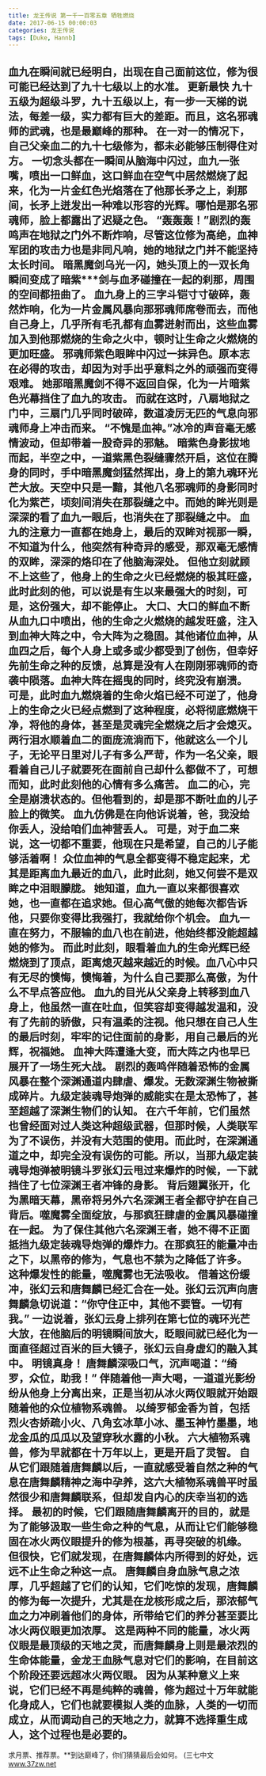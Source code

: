```yaml
---
title: 龙王传说 第一千一百零五章 牺牲燃烧
date: 2017-06-15 00:00:03
categories: 龙王传说
tags: [Duke, Hannb]
---
```


血九在瞬间就已经明白，出现在自己面前这位，修为很可能已经达到了九十七级以上的水准。 更新最快
九十五级为超级斗罗，九十五级以上，有一步一天梯的说法，每差一级，实力都有巨大的差距。而且，这名邪魂师的武魂，也是最巅峰的那种。
在一对一的情况下，自己父亲血二的九十七级修为，都未必能够压制得住对方。
一切念头都在一瞬间从脑海中闪过，血九一张嘴，喷出一口鲜血，这口鲜血在空气中居然燃烧了起来，化为一片金红色光焰落在了他那长矛之上，刹那间，长矛上迸发出一种难以形容的光辉。哪怕是那名邪魂师，脸上都露出了迟疑之色。
“轰轰轰！”剧烈的轰鸣声在地狱之门外不断炸响，尽管这位修为高绝，血神军团的攻击力也是非同凡响，她的地狱之门并不能坚持太长时间。
暗黑魔剑乌光一闪，她头顶上的一双长角瞬间变成了暗紫***剑与血矛碰撞在一起的刹那，周围的空间都扭曲了。
血九身上的三字斗铠寸寸破碎，轰然炸响，化为一片金属风暴向那邪魂师席卷而去，而他自己身上，几乎所有毛孔都有血雾迸射而出，这些血雾加入到他那燃烧的生命之火中，顿时让生命之火燃烧的更加旺盛。
邪魂师紫色眼眸中闪过一抹异色。原本志在必得的攻击，却因为对手出乎意料之外的顽强而变得艰难。
她那暗黑魔剑不得不返回自保，化为一片暗紫色光幕挡住了血九的攻击。
而就在这时，八扇地狱之门中，三扇门几乎同时破碎，数道凌厉无匹的气息向邪魂师身上冲击而来。
“不愧是血神。”冰冷的声音毫无感情波动，但却带着一股奇异的邪魅。
暗紫色身影拔地而起，半空之中，一道紫黑色裂缝骤然开启，这位在腾身的同时，手中暗黑魔剑猛然挥出，身上的第九魂环光芒大放。天空中只是一黯，其他八名邪魂师的身影同时化为紫芒，顷刻间消失在那裂缝之中。而她的眸光则是深深的看了血九一眼后，也消失在了那裂缝之中。
血九的注意力一直都在她身上，最后的双眸对视那一瞬，不知道为什么，他突然有种奇异的感受，那双毫无感情的双眸，深深的烙印在了他脑海深处。
但他立刻就顾不上这些了，他身上的生命之火已经燃烧的极其旺盛，此时此刻的他，可以说是有生以来最强大的时刻，可是，这份强大，却不能停止。
大口、大口的鲜血不断从血九口中喷出，他的生命之火燃烧的越发旺盛，注入到血神大阵之中，令大阵为之稳固。其他诸位血神，从血四之后，每个人身上或多或少都受到了创伤，但幸好先前生命之种的反馈，总算是没有人在刚刚邪魂师的奇袭中陨落。血神大阵在摇曳的同时，终究没有崩溃。
可是，此时血九燃烧着的生命火焰已经不可逆了，他身上的生命之火已经点燃到了这种程度，必将彻底燃烧干净，将他的身体，甚至是灵魂完全燃烧之后才会熄灭。
两行泪水顺着血二的面庞流淌而下，他就这么一个儿子，无论平日里对儿子有多么严苛，作为一名父亲，眼看着自己儿子就要死在面前自己却什么都做不了，可想而知，此时此刻他的心情有多么痛苦。
血二的心，完全是崩溃状态的。但他看到的，却是那不断吐血的儿子脸上的微笑。
血九仿佛是在向他诉说着，爸，我没给你丢人，没给咱们血神营丢人。
可是，对于血二来说，这一切都不重要，他现在只是希望，自己的儿子能够活着啊！
众位血神的气息全都变得不稳定起来，尤其是距离血九最近的血八，此时此刻，她又何尝不是双眸之中泪眼朦胧。
她知道，血九一直以来都很喜欢她，也一直都在追求她。但心高气傲的她每次都告诉他，只要你变得比我强打，我就给你个机会。
血九一直在努力，不服输的血八也在前进，他始终都没能超越她的修为。
而此时此刻，眼看着血九的生命光辉已经燃烧到了顶点，距离熄灭越来越近的时候。血八心中只有无尽的懊悔，懊悔着，为什么自己要那么高傲，为什么不早点答应他。
血九的目光从父亲身上转移到血八身上，他虽然一直在吐血，但笑容却变得越发温和，没有了先前的骄傲，只有温柔的注视。他只想在自己人生的最后时刻，牢牢的记住面前的身影，用自己最后的光辉，祝福她。
血神大阵遭逢大变，而大阵之内也早已展开了一场生死大战。
剧烈的轰鸣伴随着恐怖的金属风暴在整个深渊通道内肆虐、爆发。无数深渊生物被撕成碎片。九级定装魂导炮弹的威能实在是太恐怖了，甚至超越了深渊生物们的认知。
在六千年前，它们虽然也曾经面对过人类这种超级武器，但那时候，人类联军为了不误伤，并没有大范围的使用。而此时，在深渊通道之中，却完全没有误伤的可能。所以，当那九级定装魂导炮弹被明镜斗罗张幻云甩过来爆炸的时候，一下就挡住了七位深渊王者冲锋的身影。
背后翅翼张开，化为黑暗天幕，黑帝将另外六名深渊王者全都守护在自己背后。噬魔雾全面绽放，与那疯狂肆虐的金属风暴碰撞在一起。
为了保住其他六名深渊王者，她不得不正面抵挡九级定装魂导炮弹的爆炸力。在那疯狂的能量冲击之下，以黑帝的修为，气息也不禁为之降低了许多。
这种爆发性的能量，噬魔雾也无法吸收。
借着这份缓冲，张幻云和唐舞麟已经汇合在一处。张幻云沉声向唐舞麟急切说道：“你守住正中，其他不要管。一切有我。”
一边说着，张幻云身上排列在第七位的魂环光芒大放，在他脑后的明镜瞬间放大，眨眼间就已经化为一面直径超过百米的巨大镜子，张幻云自身虚幻的融入其中。
明镜真身！
唐舞麟深吸口气，沉声喝道：“绮罗，众位，助我！”
伴随着他一声大喝，一道道光影纷纷从他身上分离出来，正是当初从冰火两仪眼就开始跟随着他的众位植物系魂兽。
以绮罗郁金香为首，包括烈火杏娇疏小火、八角玄冰草小冰、墨玉神竹墨墨，地龙金瓜的瓜瓜以及望穿秋水露的小秋。
六大植物系魂兽，修为早就都在十万年以上，更是开启了灵智。
自从它们跟随着唐舞麟以后，一直就感受着自然之种的气息在唐舞麟精神之海中孕养，这六大植物系魂兽平时虽然很少和唐舞麟联系，但却发自内心的庆幸当初的选择。
最初的时候，它们跟随唐舞麟离开的目的，就是为了能够汲取一些生命之种的气息，从而让它们能够稳固在冰火两仪眼提升的修为根基，再寻突破的机缘。
但很快，它们就发现，在唐舞麟体内所得到的好处，远远不止生命之种这一点。
唐舞麟自身血脉气息之浓厚，几乎超越了它们的认知，它们吃惊的发现，唐舞麟的修为每一次提升，尤其是在龙核形成之后，那浓郁气血之力冲刷着他们的身体，所带给它们的养分甚至要比冰火两仪眼更加浓厚。
这是两种不同的能量，冰火两仪眼是最顶级的天地之灵，而唐舞麟身上则是最浓烈的生命体能量，金龙王血脉气息对它们的影响，在目前这个阶段还要远超冰火两仪眼。
因为从某种意义上来说，它们已经不再是纯粹的魂兽，修为超过十万年就能化身成人，它们也就要模拟人类的血脉，人类的一切而成立，从而调动自己的天地之力，就算不选择重生成人，这个过程也是必要的。
-------------------------------
求月票、推荐票。**到达巅峰了，你们猜猜最后会如何。
(三七中文 www.37zw.net